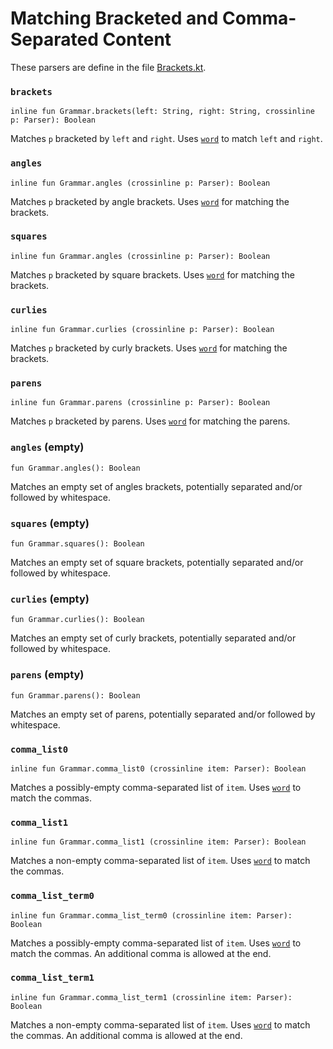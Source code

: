 # Matching Bracketed and Comma-Separated Content

These parsers are define in the file [Brackets.kt].

[Brackets.kt]: /norswap/autumn/parsers/Brackets.kt

### `brackets`

    inline fun Grammar.brackets(left: String, right: String, crossinline p: Parser): Boolean
    
Matches `p` bracketed by `left` and `right`. Uses [`word`] to match `left` and `right`.

### `angles`

    inline fun Grammar.angles (crossinline p: Parser): Boolean
    
Matches `p` bracketed by angle brackets. Uses [`word`] for matching the brackets.

### `squares`

    inline fun Grammar.angles (crossinline p: Parser): Boolean

Matches `p` bracketed by square brackets. Uses [`word`] for matching the brackets.

### `curlies`

    inline fun Grammar.curlies (crossinline p: Parser): Boolean

Matches `p` bracketed by curly brackets. Uses [`word`] for matching the brackets.

### `parens`

    inline fun Grammar.parens (crossinline p: Parser): Boolean

Matches `p` bracketed by parens. Uses [`word`] for matching the parens.

### `angles` (empty)

    fun Grammar.angles(): Boolean
    
Matches an empty set of angles brackets, potentially separated and/or followed by whitespace.

### `squares` (empty)

    fun Grammar.squares(): Boolean

Matches an empty set of square brackets, potentially separated and/or followed by whitespace.

### `curlies` (empty)

    fun Grammar.curlies(): Boolean

Matches an empty set of curly brackets, potentially separated and/or followed by whitespace.

### `parens` (empty)

    fun Grammar.parens(): Boolean

Matches an empty set of parens, potentially separated and/or followed by whitespace.

### `comma_list0`

    inline fun Grammar.comma_list0 (crossinline item: Parser): Boolean
    
Matches a possibly-empty comma-separated list of `item`. Uses [`word`] to match the commas.

### `comma_list1`

    inline fun Grammar.comma_list1 (crossinline item: Parser): Boolean
    
Matches a non-empty comma-separated list of `item`. Uses [`word`] to match the commas.

### `comma_list_term0`

    inline fun Grammar.comma_list_term0 (crossinline item: Parser): Boolean

Matches a possibly-empty comma-separated list of `item`. Uses [`word`] to match the commas.
An additional comma is allowed at the end.

### `comma_list_term1`

    inline fun Grammar.comma_list_term1 (crossinline item: Parser): Boolean
    
Matches a non-empty comma-separated list of `item`. Uses [`word`] to match the commas.
An additional comma is allowed at the end.

[`word`]: chars.md#word